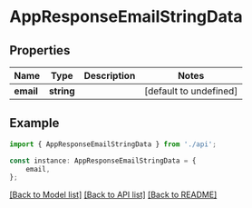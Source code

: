 # AppResponseEmailStringData


## Properties

Name | Type | Description | Notes
------------ | ------------- | ------------- | -------------
**email** | **string** |  | [default to undefined]

## Example

```typescript
import { AppResponseEmailStringData } from './api';

const instance: AppResponseEmailStringData = {
    email,
};
```

[[Back to Model list]](../README.md#documentation-for-models) [[Back to API list]](../README.md#documentation-for-api-endpoints) [[Back to README]](../README.md)
